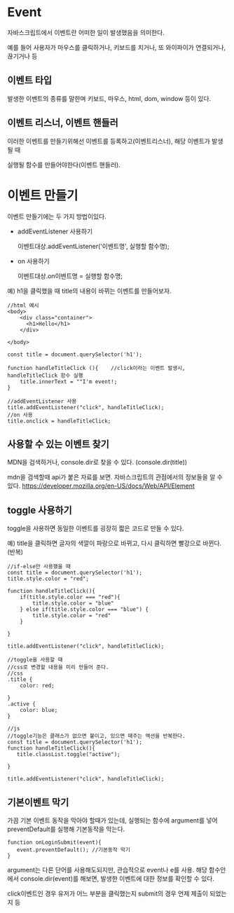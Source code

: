 # Event
자바스크립트에서 이벤트란 어떠한 일이 발생했음을 의미한다.

예를 들어 사용자가 마우스를 클릭하거나, 키보드를 치거나,
또 와이파이가 연결되거나, 끊기거나 등


## 이벤트 타입
발생한 이벤트의 종류를 말한며 키보드, 마우스, html, dom, window 등이 있다.

## 이벤트 리스너, 이벤트 핸들러

이러한 이벤트를 만들기위해선 이벤트를 등록하고(이벤트리스너), 해당 이벤트가 발생될 때

실행될 함수를 만들어야한다(이벤트 핸들러). 

# 이벤트 만들기
이벤트 만들기에는 두 가지 방법이있다.  
- addEventListener 사용하기

    이벤트대상.addEventListener('이벤트명', 실행할 함수명);
- on 사용하기

    이벤트대상.on이벤트명 = 실행할 함수명;


예) h1을 클릭했을 때 title의 내용이 바뀌는 이벤트를 만들어보자.
```
//html 예시
<body>
    <div class="container">
      <h1>Hello</h1>
    </div>

</body>

const title = document.querySelector('h1');

function handleTitleClick (){    //click이라는 이벤트 발생시, handleTitleClick 함수 실행
    title.innerText = ""I'm event!;
}

//addEventListener 사용
title.addEventListener("click", handleTitleClick);
//on 사용
title.onclick = handleTitleClick;
```

## 사용할 수 있는 이벤트 찾기
MDN을 검색하거나, console.dir로 찾을 수 있다. (console.dir(title))

mdn을 검색할때 api가 붙은 자료를 보면.
자바스크립트의 관점에서의 정보들을 알 수 있다.
https://developer.mozilla.org/en-US/docs/Web/API/Element

## toggle 사용하기
toggle을 사용하면 동일한 이벤트를 굉장히 짧은 코드로 만들 수 있다.

예) title을 클릭하면 글자의 색깔이 파랑으로 바뀌고, 다시 클릭하면 빨강으로 바뀐다. (반복)

```
//if-else만 사용했을 때
const title = document.querySelector('h1');
title.style.color = "red";

function handleTitleClick(){
    if(title.style.color === "red"){
        title.style.color = "blue"
    } else if(title.style.color === "blue") {
        title.style.color = "red"
    }
    
}

title.addEventListener("click", handleTitleClick);
```
```
//toggle을 사용할 때
//css로 변경할 내용을 미리 만들어 준다.
//css
.title {
    color: red;

} 
.active {
    color: blue;
}

//js
//toggle기능은 클래스가 없으면 붙이고, 있으면 떼주는 액션을 반복한다.
const title = document.querySelector('h1');
function handleTitleClick(){
   title.classList.toggle("active");
    
}

title.addEventListener("click", handleTitleClick);
```

## 기본이벤트 막기
가끔 기본 이벤트 동작을 막아야 할때가 있는데, 
실행되는 함수에 argument를 넣어 preventDefault를 실행해 기본동작을 막는다.

```
function onLoginSubmit(event){ 
   event.preventDefault(); //기본동작 막기
}
```
argument는 다른 단어를 사용해도되지만, 관습적으로 event나 e를 사용.
해당 함수안에서 console.dir(event)를 해보면, 발생한 이벤트에 대한 정보를 확인할 수 있다.

click이벤트인 경우 유저가 어느 부분을 클릭했는지
submit의 경우 언제 제출이 되었는지 등

